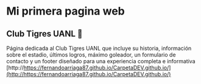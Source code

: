 # Mi primera pagina web
## Club Tigres UANL 🐯
Página dedicada al Club Tigres UANL que incluye su historia, información sobre el estadio, últimos logros, máximo goleador, un formulario de contacto y un footer diseñado para una experiencia completa e informativa [http://https://fernandoarriaga87.github.io/CarpetaDEV.github.io/](http://https://fernandoarriaga87.github.io/CarpetaDEV.github.io/)
